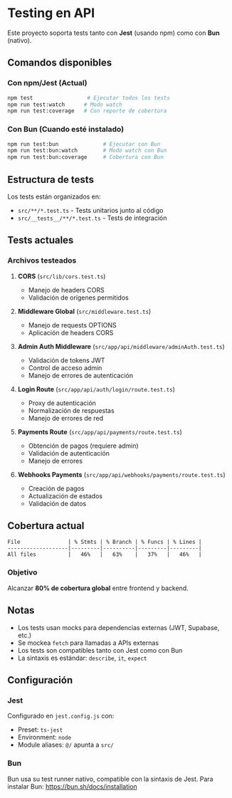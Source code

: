 # Testing en API

Este proyecto soporta tests tanto con **Jest** (usando npm) como con **Bun** (nativo).

## Comandos disponibles

### Con npm/Jest (Actual)
```bash
npm test                 # Ejecutar todos los tests
npm run test:watch      # Modo watch
npm run test:coverage   # Con reporte de cobertura
```

### Con Bun (Cuando esté instalado)
```bash
npm run test:bun              # Ejecutar con Bun
npm run test:bun:watch        # Modo watch con Bun
npm run test:bun:coverage     # Cobertura con Bun
```

## Estructura de tests

Los tests están organizados en:
- `src/**/*.test.ts` - Tests unitarios junto al código
- `src/__tests__/**/*.test.ts` - Tests de integración

## Tests actuales

### Archivos testeados
1. **CORS** (`src/lib/cors.test.ts`)
   - Manejo de headers CORS
   - Validación de orígenes permitidos

2. **Middleware Global** (`src/middleware.test.ts`)
   - Manejo de requests OPTIONS
   - Aplicación de headers CORS

3. **Admin Auth Middleware** (`src/app/api/middleware/adminAuth.test.ts`)
   - Validación de tokens JWT
   - Control de acceso admin
   - Manejo de errores de autenticación

4. **Login Route** (`src/app/api/auth/login/route.test.ts`)
   - Proxy de autenticación
   - Normalización de respuestas
   - Manejo de errores de red

5. **Payments Route** (`src/app/api/payments/route.test.ts`)
   - Obtención de pagos (requiere admin)
   - Validación de autenticación
   - Manejo de errores

6. **Webhooks Payments** (`src/app/api/webhooks/payments/route.test.ts`)
   - Creación de pagos
   - Actualización de estados
   - Validación de datos

## Cobertura actual

```
File               | % Stmts | % Branch | % Funcs | % Lines |
-------------------|---------|----------|---------|---------|
All files          |   46%   |   63%    |   37%   |   46%   |
```

### Objetivo
Alcanzar **80% de cobertura global** entre frontend y backend.

## Notas

- Los tests usan mocks para dependencias externas (JWT, Supabase, etc.)
- Se mockea `fetch` para llamadas a APIs externas
- Los tests son compatibles tanto con Jest como con Bun
- La sintaxis es estándar: `describe`, `it`, `expect`

## Configuración

### Jest
Configurado en `jest.config.js` con:
- Preset: `ts-jest`
- Environment: `node`
- Module aliases: `@/` apunta a `src/`

### Bun
Bun usa su test runner nativo, compatible con la sintaxis de Jest.
Para instalar Bun: https://bun.sh/docs/installation

